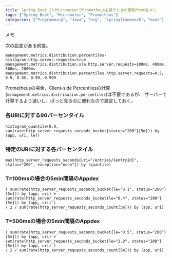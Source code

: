 ```yaml
---
title: Spring Boot 2とMicrometerでPrometheusを使うときの便利PromQLメモ
tags: ["Spring Boot", "Micrometer", "Prometheus"]
categories: ["Programming", "Java", "org", "springframework", "boot"]
---
```


メモ

次の設定がある前提。

``` properties
management.metrics.distribution.percentiles-histogram.http.server.requests=true
management.metrics.distribution.sla.http.server.requests=100ms, 400ms, 500ms, 2000ms
management.metrics.distribution.percentiles.http.server.requests=0.5, 0.9, 0.95, 0.99, 0.999
```

Prometheusの場合、Client-side Percentilesの計算(`management.metrics.distribution.percentiles`)は不要であるが、
サーバーで計算するより速いし、ぱっと見るのに便利なので設定しておく。

### 各URIに対する90パーセンタイル

```
histogram_quantile(0.9, sum(rate(http_server_requests_seconds_bucket{status="200"}[5m])) by (app, uri, le))
```

### 特定のURIに対する各パーセンタイル

```
max(http_server_requests_seconds{uri="/entries/{entryId}", status="200", exception="none"}) by (quantile)
```

### T=100msの場合の5min間隔のAppdex

```
( sum(rate(http_server_requests_seconds_bucket{le="0.1", status="200"}[5m])) by (app, uri) + sum(rate(http_server_requests_seconds_bucket{le="0.4", status="200"}[5m])) by (app, uri) )
/ 2 / sum(rate(http_server_requests_seconds_count[5m])) by (app, uri)
```

### T=500msの場合の5min間隔のAppdex

```
( sum(rate(http_server_requests_seconds_bucket{le="0.5", status="200"}[5m])) by (app, uri) + sum(rate(http_server_requests_seconds_bucket{le="2.0", status="200"}[5m])) by (app, uri) )
/ 2 / sum(rate(http_server_requests_seconds_count[5m])) by (app, uri)
```
